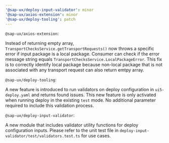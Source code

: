 ```yaml
---
'@sap-ux/deploy-input-validator': minor
'@sap-ux/axios-extension': minor
'@sap-ux/deploy-tooling': patch
---
```


`@sap-ux/axios-extension`:

Instead of returning empty array, `TransportChecksService.getTransportRequests()` now throws a specific error if input package is a local package. Consumer can check if 
the error message string equals `TransportChecksService.LocalPackageError`. This fix is to correctly identify
local package because non-local package that is not associated with any transport request can also return emtpy array.

`@sap-ux/deploy-tooling`: 

A new feature is introduced to run validators on deploy configuration in `ui5-deploy.yaml` and returns found issues. This new feature is only activated when running deploy in the existing `test` mode. No additional parameter required to include this validation process.

`@sap-ux/deploy-input-validator`:

A new module that includes validator utility functions for deploy configuration inputs. Please refer to the
unit test file in `deploy-input-validator/test/validators.test.ts` for use cases.

